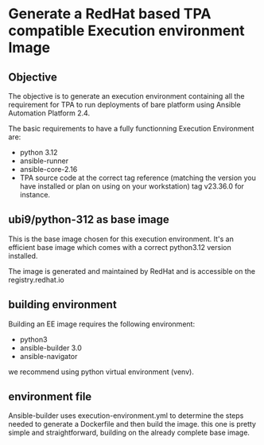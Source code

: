# Generate a RedHat based TPA compatible Execution environment Image

## Objective

The objective is to generate an execution environment containing all the requirement
for TPA to run deployments of bare platform using Ansible Automation Platform 2.4.

The basic requirements to have a fully functionning Execution Environment are:

- python 3.12
- ansible-runner
- ansible-core-2.16
- TPA source code at the correct tag reference (matching the version you have installed or plan on using on your workstation) tag v23.36.0 for instance.

## ubi9/python-312 as base image

This is the base image chosen for this execution environment. It's an efficient base image which
comes with a correct python3.12 version installed.

The image is generated and maintained by RedHat and is accessible on the registry.redhat.io

## building environment

Building an EE image requires the following environment:

- python3
- ansible-builder 3.0
- ansible-navigator

we recommend using python virtual environment (venv).

## environment file

Ansible-builder uses execution-environment.yml to determine the steps needed to generate a Dockerfile
and then build the image.
this one is pretty simple and straightforward, building on the already complete base image.
